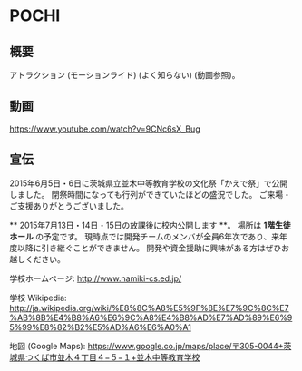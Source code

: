 # POCHI

## 概要
アトラクション (モーションライド) (よく知らない) (動画参照)。

## 動画
https://www.youtube.com/watch?v=9CNc6sX_Bug

## 宣伝
2015年6月5日・6日に茨城県立並木中等教育学校の文化祭「かえで祭」で公開しました。
閉祭時間になっても行列ができていたほどの盛況でした。
ご来場・ご支援ありがとうございました。

** 2015年7月13日・14日・15日の放課後に校内公開します **。
場所は **1階生徒ホール** の予定です。
現時点では開発チームのメンバが全員6年次であり、来年度以降に引き継ぐことができません。
開発や資金援助に興味がある方はぜひお越しください。

学校ホームページ: http://www.namiki-cs.ed.jp/

学校 Wikipedia: http://ja.wikipedia.org/wiki/%E8%8C%A8%E5%9F%8E%E7%9C%8C%E7%AB%8B%E4%B8%A6%E6%9C%A8%E4%B8%AD%E7%AD%89%E6%95%99%E8%82%B2%E5%AD%A6%E6%A0%A1

地図 (Google Maps): https://www.google.co.jp/maps/place/〒305-0044+茨城県つくば市並木４丁目４−５−１+並木中等教育学校
